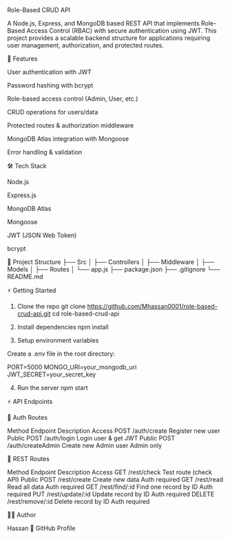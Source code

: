 Role-Based CRUD API

A Node.js, Express, and MongoDB based REST API that implements Role-Based Access Control (RBAC) with secure authentication using JWT.
This project provides a scalable backend structure for applications requiring user management, authorization, and protected routes.

🚀 Features

User authentication with JWT

Password hashing with bcrypt

Role-based access control (Admin, User, etc.)

CRUD operations for users/data

Protected routes & authorization middleware

MongoDB Atlas integration with Mongoose

Error handling & validation

🛠️ Tech Stack

Node.js

Express.js

MongoDB Atlas

Mongoose

JWT (JSON Web Token)

bcrypt

📂 Project Structure
├── Src
│   ├── Controllers
│   ├── Middleware
│   ├── Models
│   ├── Routes
│   └── app.js
├── package.json
├── .gitignore
└── README.md

⚡ Getting Started
1. Clone the repo
git clone https://github.com/Mhassan0001/role-based-crud-api.git
cd role-based-crud-api

2. Install dependencies
npm install

3. Setup environment variables

Create a .env file in the root directory:

PORT=5000
MONGO_URI=your_mongodb_uri
JWT_SECRET=your_secret_key

4. Run the server
npm start

⚡ API Endpoints

🔑 Auth Routes

Method	Endpoint	Description	Access
POST	/auth/create	Register new user	Public
POST	/auth/login	Login user & get JWT	Public
POST	/auth/createAdmin	Create new Admin user	Admin only

📌 REST Routes

Method	Endpoint	Description	Access
GET	/rest/check	Test route (check API)	Public
POST	/rest/create	Create new data	Auth required
GET	/rest/read	Read all data	Auth required
GET	/rest/find/:id	Find one record by ID	Auth required
PUT	/rest/update/:id	Update record by ID	Auth required
DELETE	/rest/remove/:id	Delete record by ID	Auth required

🧑‍💻 Author

Hassan
🔗 GitHub Profile
